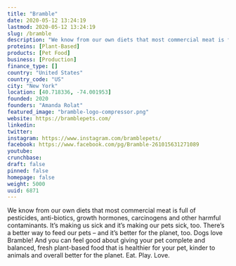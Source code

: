 ```yaml
---
title: "Bramble"
date: 2020-05-12 13:24:19
lastmod: 2020-05-12 13:24:19
slug: /bramble
description: "We know from our own diets that most commercial meat is full of pesticides, anti-biotics, growth hormones, carcinogens and other harmful contaminants. It’s making us sick and it’s making our pets sick, too. There’s a better way to feed our pets – and it’s better for the planet, too. Dogs love Bramble! And you can feel good about giving your pet complete and balanced, fresh plant-based food that is healthier for your pet, kinder to animals and overall better for the planet. Eat. Play. Love."
proteins: [Plant-Based]
products: [Pet Food]
business: [Production]
finance_type: []
country: "United States"
country_code: "US"
city: "New York"
location: [40.718336, -74.001953]
founded: 2020
founders: "Amanda Rolat"
featured_image: "bramble-logo-compressor.png"
website: https://bramblepets.com/
linkedin: 
twitter: 
instagram: https://www.instagram.com/bramblepets/
facebook: https://www.facebook.com/pg/Bramble-261015631271089
youtube: 
crunchbase: 
draft: false
pinned: false
homepage: false
weight: 5000
uuid: 6871
---
```

We know from our own diets that most commercial meat is full of pesticides, anti-biotics, growth hormones, carcinogens and other harmful contaminants. It’s making us sick and it’s making our pets sick, too. There’s a better way to feed our pets – and it’s better for the planet, too. Dogs love Bramble! And you can feel good about giving your pet complete and balanced, fresh plant-based food that is healthier for your pet, kinder to animals and overall better for the planet. Eat. Play. Love.
